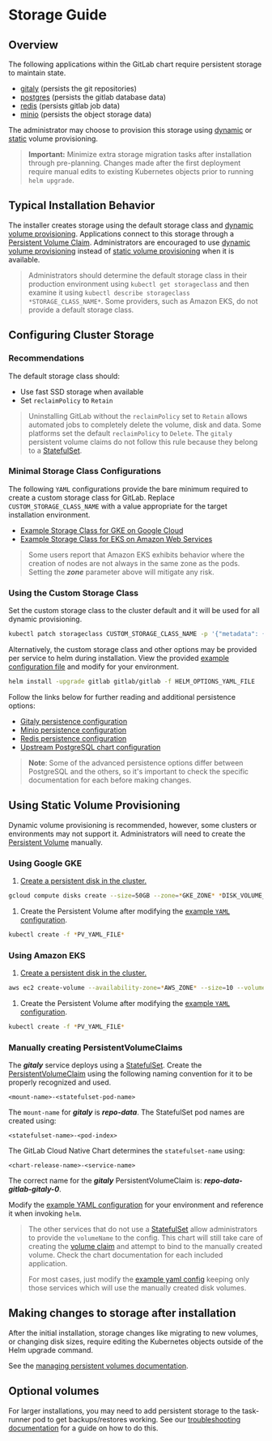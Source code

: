 # Storage Guide

## Overview

The following applications within the GitLab chart require persistent storage to maintain state.

- [gitaly](../charts/gitlab/gitaly/index.md) (persists the git repositories)
- [postgres](https://github.com/helm/charts/tree/master/stable/postgresql) (persists the gitlab database data)
- [redis](../charts/redis/index.md) (persists gitlab job data)
- [minio](../charts/minio/index.md) (persists the object storage data)

The administrator may choose to provision this storage using [dynamic][] or [static][] volume provisioning.

> **Important:** Minimize extra storage migration tasks after installation through pre-planning. Changes made
> after the first deployment require manual edits to existing Kubernetes objects prior to running `helm upgrade`.

## Typical Installation Behavior

The installer creates storage using the default storage class and [dynamic volume provisioning][dynamic]. Applications
connect to this storage through a [Persistent Volume Claim][pvc]. Administrators are encouraged to use [dynamic volume provisioning][dynamic]
instead of [static volume provisioning][static] when it is available.

> Administrators should determine the default storage class in their production environment using `kubectl get storageclass`
> and then examine it using `kubectl describe storageclass *STORAGE_CLASS_NAME*`. Some providers, such as Amazon EKS, do not provide a default storage class.

## Configuring Cluster Storage

### Recommendations

The default storage class should:

- Use fast SSD storage when available
- Set `reclaimPolicy` to `Retain`

> Uninstalling GitLab without the `reclaimPolicy` set to `Retain` allows automated jobs to completely delete the volume, disk and data.
> Some platforms set the default `reclaimPolicy` to `Delete`. The `gitaly` persistent volume claims do not follow this rule because
> they belong to a [StatefulSet][].

### Minimal Storage Class Configurations

The following `YAML` configurations provide the bare minimum required to create a custom storage class for GitLab. Replace
`CUSTOM_STORAGE_CLASS_NAME` with a value appropriate for the target installation environment.

- [Example Storage Class for GKE on Google Cloud](https://gitlab.com/gitlab-org/charts/gitlab/blob/master/examples/storage/gke_storage_class.yml)
- [Example Storage Class for EKS on Amazon Web Services](https://gitlab.com/gitlab-org/charts/gitlab/blob/master/examples/storage/eks_storage_class.yml)

> Some users report that Amazon EKS exhibits behavior where the creation of nodes are not always
> in the same zone as the pods. Setting the ***zone*** parameter above will mitigate any risk.

### Using the Custom Storage Class

Set the custom storage class to the cluster default and it will be used for all dynamic provisioning.

```sh
kubectl patch storageclass CUSTOM_STORAGE_CLASS_NAME -p '{"metadata": {"annotations":{"storageclass.kubernetes.io/is-default-class":"true"}}}'
```

Alternatively, the custom storage class and other options may be provided per service to helm during installation. View
the provided [example configuration file](https://gitlab.com/gitlab-org/charts/gitlab/blob/master/examples/storage/helm_options.yml) and modify for your environment.

```sh
helm install -upgrade gitlab gitlab/gitlab -f HELM_OPTIONS_YAML_FILE
```

Follow the links below for further reading and additional persistence options:

- [Gitaly persistence configuration](../charts/gitlab/gitaly/index.md#git-repository-persistence)
- [Minio persistence configuration](../charts/minio/index.md#persistence)
- [Redis persistence configuration](../charts/redis/index.md#persistence)
- [Upstream PostgreSQL chart configuration](https://github.com/helm/charts/tree/master/stable/postgresql#configuration)

> **Note**: Some of the advanced persistence options differ between PostgreSQL and the others, so it's important to check
> the specific documentation for each before making changes.

## Using Static Volume Provisioning

Dynamic volume provisioning is recommended, however, some clusters or environments may not support it. Administrators
will need to create the [Persistent Volume][pv] manually.

### Using Google GKE

1. [Create a persistent disk in the cluster.](https://kubernetes.io/docs/concepts/storage/volumes/#creating-a-pd)

```sh
gcloud compute disks create --size=50GB --zone=*GKE_ZONE* *DISK_VOLUME_NAME*
```

1. Create the Persistent Volume after modifying the [example `YAML` configuration](https://gitlab.com/gitlab-org/charts/gitlab/blob/master/examples/storage/gke_pv_example.yml).

```sh
kubectl create -f *PV_YAML_FILE*
```

### Using Amazon EKS

1. [Create a persistent disk in the cluster.](https://kubernetes.io/docs/concepts/storage/volumes/#creating-an-ebs-volume)

```sh
aws ec2 create-volume --availability-zone=*AWS_ZONE* --size=10 --volume-type=gp2
```

1. Create the Persistent Volume after modifying the [example `YAML` configuration](https://gitlab.com/gitlab-org/charts/gitlab/blob/master/examples/storage/eks_pv_example.yml).

```sh
kubectl create -f *PV_YAML_FILE*
```

### Manually creating PersistentVolumeClaims

The ***gitaly*** service deploys using a [StatefulSet][]. Create the [PersistentVolumeClaim][pvc]
using the following naming convention for it to be properly recognized and used.

```
<mount-name>-<statefulset-pod-name>
```

The `mount-name` for ***gitaly*** is ***repo-data***. The StatefulSet pod names are created using:

```
<statefulset-name>-<pod-index>
```

The GitLab Cloud Native Chart determines the `statefulset-name` using:

```
<chart-release-name>-<service-name>
```

The correct name for the ***gitaly*** PersistentVolumeClaim is: ***repo-data-gitlab-gitaly-0***.

Modify the [example YAML configuration](https://gitlab.com/gitlab-org/charts/gitlab/blob/master/examples/storage/gitaly_persistent_volume_claim.yml) for your environment and reference it when invoking `helm`.

> The other services that do not use a [StatefulSet][] allow administrators to provide the `volumeName`
> to the config. This chart will still take care of creating the [volume claim][pvc] and attempt to bind
> to the manually created volume. Check the chart documentation for each included application.
>
> For most cases, just modify the [example yaml config](https://gitlab.com/gitlab-org/charts/gitlab/blob/master/examples/storage/use_manual_volumes.yml) keeping only those services which
> will use the manually created disk volumes.

## Making changes to storage after installation

After the initial installation, storage changes like migrating to new volumes,
or changing disk sizes, require editing the Kubernetes objects outside of the
Helm upgrade command.

See the [managing persistent volumes documentation](../advanced/persistent-volumes/index.md).

## Optional volumes

For larger installations, you may need to add persistent storage to the task-runner pod to get backups/restores working. See our [troubleshooting documentation](../backup-restore/#pod-eviction-issues) for a guide on how to do this.

[pv]: https://kubernetes.io/docs/concepts/storage/persistent-volumes/#persistent-volumes
[pvc]: https://kubernetes.io/docs/concepts/storage/persistent-volumes/#persistentvolumeclaims
[Storage Class]: https://kubernetes.io/docs/concepts/storage/storage-classes/
[StatefulSet]: https://kubernetes.io/docs/concepts/workloads/controllers/statefulset/
[dynamic]: https://kubernetes.io/docs/concepts/storage/persistent-volumes/#dynamic
[static]: https://kubernetes.io/docs/concepts/storage/persistent-volumes/#static
